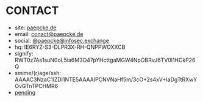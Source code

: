 # CONTACT

* site:   [paepcke.de](https://paepcke.de)
* email:  conact@paepcke.de
* social: [@paepcke@infosec.exchange](https://infosec.exchange/@paepcke)
* hq: IE6RYZ-S3-DLPR3X-RH-QNPPWOXXCB
* signify: RWT0z7As1suN0oL5ia6M3O47pYHcttgaMGW4NpOBRvJ6TV0l1HCkP26Q
* smime/(r)age/ssh: AAAAC3NzaC1lZDI1NTE5AAAAIPCNVNaHf5m/3cO+2s4xV+IaDgTtRXwYOvGTnTPCHMR6
* [pending](https://github.com/search?q=is%3Aopen+is%3Apr+author%3Apaepckehh+archived%3Afalse)
